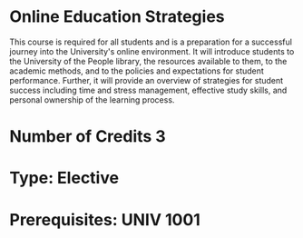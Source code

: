 # Online Education Strategies
This course is required for all students and is a preparation for a successful journey into the University's online environment. 
It will introduce students to the University of the People library, the resources available to them, to the academic methods, and to the policies and expectations for student performance. 
Further, it will provide an overview of strategies for student success including time and stress management, effective study skills, and personal ownership of the learning process.
# Number of Credits 3
# Type: Elective
# Prerequisites: UNIV 1001
